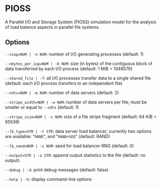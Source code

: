 # PIOSS

A Parallel I/O and Storage System (PIOSS) simulation model for the analysis of load balance aspects in parallel file systems.


## Options

`--niop=NUM | -n NUM`: number of I/O generating processes (default: 1)

`--nbytes_per_iop=NUM | -b NUM`: size (in bytes) of the contiguous block of data transferred by each I/O process (default: 1 MiB = 1048576)

`--shared_file | -f`: all I/O processes transfer data to a single shared file (default: each I/O process transfers to an independent file)

`--ndts=NUM | -m NUM`: number of data servers (default: 2)

`--stripe_width=NUM | -w NUM`: number of data servers per file; must be smaller or equal to `--ndts` (default: 1)

`--stripe_size=NUM | -z NUM`: size of a file stripe fragment (default: 64 KiB = 65536)

`--lb_type=STR | -t STR`: data server load balancer; currently two options are available: "`RAND`", and "`RAND+SEQ`" (default: RAND)

`--lb_seed=NUM | -s NUM`: seed for load balancer RNG (default: 0)

`--output=STR | -o STR`: append output statistics to the file (default: no output)

`--debug | -d`: print debug messages (default: false)

`--help | -h`: display command-line options

